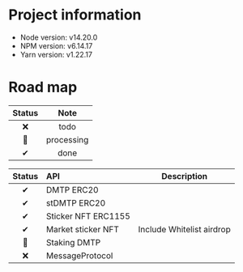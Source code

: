 # Project information

- Node version: v14.20.0
- NPM version: v6.14.17
- Yarn version: v1.22.17

# Road map

| Status |    Note    |
| :----: | :--------: |
|   ❌   |    todo    |
|   🚀   | processing |
|   ✔    |    done    |

| Status | API                 | Description               |
| :----: | :------------------ | ------------------------- |
|   ✔    | DMTP ERC20          |                           |
|   ✔    | stDMTP ERC20        |                           |
|   ✔    | Sticker NFT ERC1155 |                           |
|   ✔    | Market sticker NFT  | Include Whitelist airdrop |
|   🚀   | Staking DMTP        |                           |
|   ❌   | MessageProtocol     |                           |
